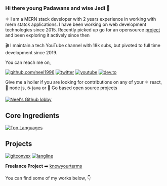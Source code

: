 ### Hi there young Padawans and wise Jedi 🌠

:atom_symbol: I am a MERN stack developer with 2 years experience in working with mern statck applications. I have been working on web development technologies since 2015. Recently picked up go for an opensource [project](https://github.com/neel1996/gitconvex) and been exploring it actively since then

:clapper: I maintain a tech YouTube channel with 18k subs, but pivoted to full time development since 2019. 

You can reach me on,

[![github.com/neel1996](https://img.shields.io/github/followers/neel1996?color=green&label=GITHUB&style=for-the-badge)](https://github.com/neel1996)
[![twitter](https://img.shields.io/twitter/follow/neeldev96?color=blue&label=twitter&logoColor=blue&style=for-the-badge)](https://twitter.com/neeldev96)
[![youtube](https://img.shields.io/static/v1?label=YOUTUBE&message=itassistors&color=red&style=for-the-badge)](https://www.youtube.com/user/itassistors)
[![dev.to](https://img.shields.io/static/v1?label=dev.to&message=neel1996&color=lightgrey&style=for-the-badge)](https://dev.to/neel1996)

Give me a holler if you are looking for contributions on any of your :atom_symbol: react, 🚀 node js, :coffee: java or 🐹 Go based open source projects 

[![Neel's Github lobby](https://github-readme-stats-git-master.neel1996.vercel.app/api?username=neel1996&count_private=true&show_icons=true&theme=cobalt)](https://github.com/neel1996?tab=repositories)

## Core Ingredients
[![Top Languages](https://github-readme-stats-git-master.neel1996.vercel.app/api/top-langs/?username=neel1996&hide=html,css)](https://github.com/neel1996)

## Projects

[![gitconvex](https://github-readme-stats-git-master.neel1996.vercel.app/api/pin/?username=neel1996&repo=gitconvex)](https://github.com/neel1996/gitconvex)
[![langline](https://github-readme-stats-git-master.neel1996.vercel.app/api/pin/?username=neel1996&repo=langline)](https://github.com/neel1996/langline)

**Freelance Project** ➡️ [knowyourterms](https://knowyourterms.com/)

You can find some of my works below, :point_down:
